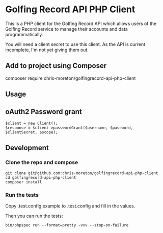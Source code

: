# Golfing Record API PHP Client

This is a PHP client for the Golfing Record API which allows users of the Golfing Record service to manage their accounts and data programmatically.

You will need a client secret to use this client. As the API is current incomplete, I'm not yet giving them out.

Add to project using Composer
-----------------------------

composer require chris-moreton/golfingrecord-api-php-client
    
Usage
-----

## oAuth2 Password grant

    $client = new Client();
    $response = $client->passwordGrant($username, $password, $clientSecret, $scope);
    

Development
-----------

### Clone the repo and compose

    git clone git@github.com:chris-moreton/golfingrecord-api-php-client
    cd golfingrecord-api-php-client
    composer install

### Run the tests

Copy .test.config.example to .test.config and fill in the values.

Then you can run the tests:

    bin/phpspec run --format=pretty -vvv --stop-on-failure
